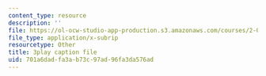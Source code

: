 ```yaml
---
content_type: resource
description: ''
file: https://ol-ocw-studio-app-production.s3.amazonaws.com/courses/2-003sc-engineering-dynamics-fall-2011/701a6dadfa3ab73c97ad96fa3da576ad_QadsG49DY3M.srt
file_type: application/x-subrip
resourcetype: Other
title: 3play caption file
uid: 701a6dad-fa3a-b73c-97ad-96fa3da576ad
---
```

